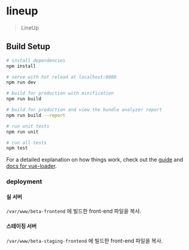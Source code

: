 # lineup

> LineUp

## Build Setup

``` bash
# install dependencies
npm install

# serve with hot reload at localhost:8080
npm run dev

# build for production with minification
npm run build

# build for production and view the bundle analyzer report
npm run build --report

# run unit tests
npm run unit

# run all tests
npm test
```

For a detailed explanation on how things work, check out the [guide](http://vuejs-templates.github.io/webpack/) and [docs for vue-loader](http://vuejs.github.io/vue-loader).


### deployment

#### 실 서버

`/var/www/beta-frontend` 에 빌드한 front-end 파일을 복사.


#### 스테이징 서버

`/var/www/beta-staging-frontend` 에 빌드한 front-end 파일을 복사.


